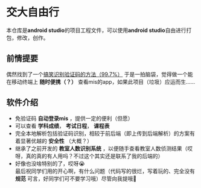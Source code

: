 # 交大自由行
本仓库是**android studio**的项目工程文件，可以使用**android studio**自由进行打包，修改，创作。
## 前情提要
偶然找到了一个[搞笑识别验证码的方法（99.7%）](https://github.com/HFDLYS/BJTUcaptcha) 于是一拍脑袋，觉得做一个能在移动终端上 **随时便携（？）** 查看mis的app，如果此项目（垃圾）应运而生......
## 软件介绍
- 免验证码 **自动登录mis** ，提供一定的便利（但愿）
- 可以查看 **学科成绩**， **考试日程**， **课程表**
- 完全本地解析包括验证码识别，相较于前后端（即上传到后端解析）的方案有着显著优越的 **安全性** （大概？）
- 继承了之前开发的 **教室人数识别系统** ，以便随手查看教室人数侦测结果（哎呀，真的真的有人用吗？不过这个其实还是联系了我的后端的）
- 好像也没啥特别的了，哎呀😭\
  最后祝同学们用的开心啊，有什么问题（代码写的很烂，写着玩的、完全没有**规范** 可言，好同学们可不要学习哦）尽管向我提哦🥹
